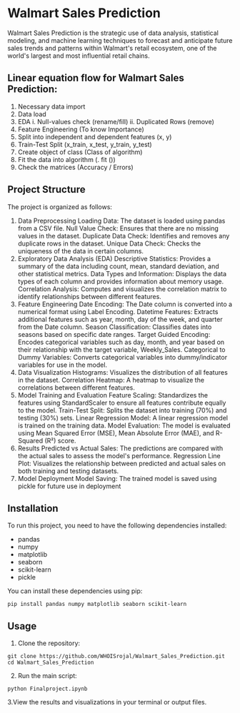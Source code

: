 # Walmart Sales Prediction

Walmart Sales Prediction is the strategic use of data analysis, statistical modeling, and machine learning techniques to forecast and anticipate future sales trends and patterns within Walmart's retail ecosystem, one of the world's largest and most influential retail chains.


## Linear equation flow for Walmart Sales Prediction:

1. Necessary data import
2. Data load
3. EDA
	i. Null-values check (rename/fill)
	ii. Duplicated Rows (remove)
4. Feature Engineering (To know Importance)	
5. Split into independent and dependent features (x, y)
6. Train-Test Split (x_train, x_test, y_train, y_test)
7. Create object of class (Class of algorithm)
8. Fit the data into algorithm (. fit ())
9. Check the matrices (Accuracy / Errors)

## Project Structure

The project is organized as follows:

1. Data Preprocessing
Loading Data: The dataset is loaded using pandas from a CSV file.
Null Value Check: Ensures that there are no missing values in the dataset.
Duplicate Data Check: Identifies and removes any duplicate rows in the dataset.
Unique Data Check: Checks the uniqueness of the data in certain columns.
2. Exploratory Data Analysis (EDA)
Descriptive Statistics: Provides a summary of the data including count, mean, standard deviation, and other statistical metrics.
Data Types and Information: Displays the data types of each column and provides information about memory usage.
Correlation Analysis: Computes and visualizes the correlation matrix to identify relationships between different features.
3. Feature Engineering
Date Encoding: The Date column is converted into a numerical format using Label Encoding.
Datetime Features: Extracts additional features such as year, month, day of the week, and quarter from the Date column.
Season Classification: Classifies dates into seasons based on specific date ranges.
Target Guided Encoding: Encodes categorical variables such as day, month, and year based on their relationship with the target variable, Weekly_Sales.
Categorical to Dummy Variables: Converts categorical variables into dummy/indicator variables for use in the model.
4. Data Visualization
Histograms: Visualizes the distribution of all features in the dataset.
Correlation Heatmap: A heatmap to visualize the correlations between different features.
5. Model Training and Evaluation
Feature Scaling: Standardizes the features using StandardScaler to ensure all features contribute equally to the model.
Train-Test Split: Splits the dataset into training (70%) and testing (30%) sets.
Linear Regression Model: A linear regression model is trained on the training data.
Model Evaluation: The model is evaluated using Mean Squared Error (MSE), Mean Absolute Error (MAE), and R-Squared (R²) score.
6. Results
Predicted vs Actual Sales: The predictions are compared with the actual sales to assess the model's performance.
Regression Line Plot: Visualizes the relationship between predicted and actual sales on both training and testing datasets.
7. Model Deployment
Model Saving: The trained model is saved using pickle for future use in deployment

## Installation
To run this project, you need to have the following dependencies installed:

- pandas
- numpy
- matplotlib
- seaborn
- scikit-learn
- pickle
  
You can install these dependencies using pip:
```
pip install pandas numpy matplotlib seaborn scikit-learn
```

## Usage
1. Clone the repository:
```
git clone https://github.com/WHOISrojal/Walmart_Sales_Prediction.git
cd Walmart_Sales_Prediction
```

2. Run the main script:
```
python Finalproject.ipynb
```

3.View the results and visualizations in your terminal or output files.

